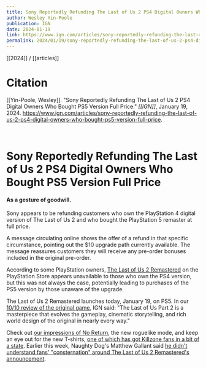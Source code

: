 ```yaml
---
title: Sony Reportedly Refunding The Last of Us 2 PS4 Digital Owners Who Bought PS5 Version Full Price
author: Wesley Yin-Poole
publication: IGN
date: 2024-01-19
link: https://www.ign.com/articles/sony-reportedly-refunding-the-last-of-us-2-ps4-digital-owners-who-bought-ps5-version-full-price
permalink: 2024/01/19/sony-reportedly-refunding-the-last-of-us-2-ps4-digital-owners-who-bought-ps5-version-full-price
---
```


[[2024]] / [[articles]]

# Citation

[[Yin-Poole, Wesley]]. "Sony Reportedly Refunding The Last of Us 2 PS4 Digital Owners Who Bought PS5 Version Full Price." *[[IGN]]*, January 19, 2024. <https://www.ign.com/articles/sony-reportedly-refunding-the-last-of-us-2-ps4-digital-owners-who-bought-ps5-version-full-price>.

<br>

# Sony Reportedly Refunding The Last of Us 2 PS4 Digital Owners Who Bought PS5 Version Full Price

#### As a gesture of goodwill.

Sony appears to be refunding customers who own the PlayStation 4 digital version of The Last of Us 2 and who bought the PlayStation 5 remaster at full price.

A message circulating online shows the offer of a refund in that specific circumstance, pointing out the $10 upgrade path currently available. The message reassures customers they will receive any pre-order bonuses included in the original pre-order.

According to some PlayStation owners, [The Last of Us 2 Remastered](https://www.ign.com/games/the-last-of-us-part-ii-remastered) on the PlayStation Store appears unavailable to those who own the PS4 version, but this was not always the case, potentially leading to purchases of the PS5 version by those unaware of the upgrade.

The Last of Us 2 Remastered launches today, January 19, on PS5. In our [10/10 review of the original game](https://www.ign.com/articles/the-last-of-us-part-2-review), IGN said: "The Last of Us Part 2 is a masterpiece that evolves the gameplay, cinematic storytelling, and rich world design of the original in nearly every way."

Check out [our impressions of No Return](https://www.ign.com/videos/the-last-of-us-part-2-remastered-no-return-is-fun-but-its-no-god-of-war-valhalla), the new roguelike mode, and keep an eye out for the new T-shirts, [one of which has got Killzone fans in a bit of a state](https://www.ign.com/articles/with-no-new-killzone-in-sight-fans-at-least-have-a-t-shirt-in-the-last-of-us-part-2-remastered). Earlier this week, Naughty Dog's Matthew Gallant said [he didn't understand fans' "consternation" around The Last of Us 2 Remastered's announcement](https://www.ign.com/articles/naughty-dog-dev-doesnt-understand-consternation-about-the-last-of-us-part-2-remastered).